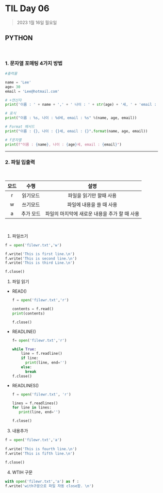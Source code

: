 # **TIL Day 06**

> 2023 1월 16일 월요일

## PYTHON
<br/>

### 1. 문자열 포매팅 4가지 방법
```python
#출력물

name = 'Lee'
age= 30
email = 'Lee@hotmail.com'

# +연산자
print('이름 : ' + name + ',' + ' 나이 : ' + str(age) + '세, ' + 'email : ' + email)

# 표식
print("이름 : %s, 나이 : %d세, email : %s" %(name, age, email))

# Format 메서드
print("이름 : {}, 나이 : {}세, email : {}".format(name, age, email))

# f문자열
print(f"이름 : {name}, 나이 : {age}세, email : {email}")
```
----

### 2. 파일 입출력
<br/>

|모드|수행|설명|
|:---:|:---:|:---:|
|r|읽기모드|파일을 읽기만 할때 사용
|w|쓰기모드|파일에 내용을 쓸 때 사용
|a|추가 모드|파일의 마지막에 새로운 내용을 추가 할 때 사용|
<br/>

  1) 파일쓰기


    
```python
f = open('filewr.txt','w')

f.write('This is first line.\n')
f.write('This is second line.\n')
f.write('This is third Line.\n')

f.close()
```
1) 파일 읽기
+ READ()
  ```python
  f = open('filewr.txt','r')
  
  contents = f.read()
  print(contents)

  f.close()
  ```
+ READLINE()
  ```python
  f= open('filewr.txt','r')

  while True:
      line = f.readline()
      if line:
        print(line, end='')
      else:
        break
  f.close() 
  ```
+ READLINES()
    ```python
   f = open('filewr.txt', 'r')
  
   lines = f.readlines()
   for line in lines:
       print(line, end='')

  f.close()
 

3) 내용추가
```python
f = open('filewr.txt','a')
    
f.write('This is fourth line.\n')
f.write('This is fifth line.\n')
    
f.close()
```


4) WTIH 구문
```python
with open('filewr.txt','a') as f :
f.write('with구문으로 파일 자동 close함. \n')
```
